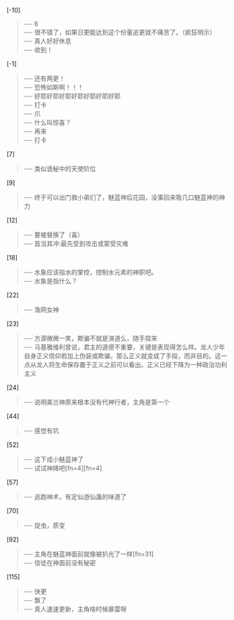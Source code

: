 
[-10] 
>--- 6<br>
>--- 很不错了，如果日更能达到这个份量追更就不痛苦了。（疯狂明示）<br>
>--- 真人好好休息<br>
>--- 收到！<br>

[-1] 
>--- 还有两更！<br>
>--- 恐怖如斯啊！！！<br>
>--- 好耶好耶好耶好耶好耶好耶好耶<br>
>--- 打卡<br>
>--- 爪<br>
>--- 什么叫惊喜？<br>
>--- 再来<br>
>--- 打卡<br>

[7] 
>--- 类似诡秘中的天使阶位<br>

[9] 
>--- 终于可以出门救小弟们了，魅蓝神后花园，没事回来吸几口魅蓝神的神力<br>

[12] 
>--- 要被替换了（喜）<br>
>--- 首当其冲:最先受到攻击或蒙受灾难<br>

[18] 
>--- 水象应该指水的掌控，控制水元素的神职吧。<br>
>--- 水象是指什么？<br>

[22] 
>--- 渔网女神<br>

[23] 
>--- 方源微微一笑，欺骗不就是演道么，随手捏来<br>
>--- 马基雅维利曾说，君主的道德不重要，关键是表现得怎么样。龙人少年自身正义信仰若加上伪装或欺骗，那么正义就变成了手段，而非目的。这一点从龙人将生命保存置于正义之前可以看出。正义已经下降为一种政治功利主义<br>

[24] 
>--- 说明美兰神原来根本没有代神行者，主角是第一个<br>

[44] 
>--- 感觉有坑<br>

[52] 
>--- 这下成小魅蓝神了<br>
>--- 试试神降吧[fn=4][fn=4]<br>

[57] 
>--- 逃跑神术，有定仙游仙蛊的味道了<br>

[70] 
>--- 捉虫，质变<br>

[92] 
>--- 主角在魅蓝神面前就像被扒光了一样[fn=31]<br>
>--- 信徒在神面前没有秘密<br>

[115] 
>--- 快更<br>
>--- 飘了<br>
>--- 真人速速更新，主角啥时候暴雷呀<br>
